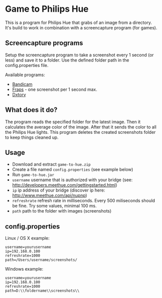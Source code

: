Game to Philips Hue
===================

This is a program for Philips Hue that grabs of an image from a directory. It's build to work in combination with a screencapture program (for games).

## Screencapture programs
Setup the screencapture program to take a screenshot every 1 second (or less) and save it to a folder. Use the defined folder path in the config.properties file.

Available programs:

* [Bandicam](http://www.bandicam.com/)
* [Fraps](http://www.fraps.com/) - one screenshot per 1 second max.
* [Dxtory](http://exkode.com/dxtory-features-en.html)

## What does it do?
The program reads the specified folder for the latest image. Then it calculates the average color of the image. After that it sends the color to all the Philips Hue lights. This program deletes the created screenshots folder to keep things cleaned up. 

## Usage
* Download and extract `game-to-hue.zip`
* Create a file named `config.properties` (see example below)
* Run `game-to-hue.jar`
* `username` username that is authorized with your bridge (see: http://developers.meethue.com/gettingstarted.html)
* `ip` ip address of your bridge (discover ip here: http://www.meethue.com/api/nupnp)
* `refreshrate` refresh rate in milliseconds. Every 500 miliseconds should be fine. Try some values, minimal 100 ms.
* `path` path to the folder with images (screenshots)

## config.properties
Linux / OS X example:
```
username=yourusername
ip=192.168.0.100
refreshrate=1000
path=/Users/username/screenshots/
```

Windows example:

```
username=yourusername
ip=192.168.0.100
refreshrate=1000
path=D:\\foldername\\screenshots\\
```
